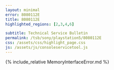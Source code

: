 ```yaml
---
layout: minimal
error: 8080112E
title: 8080112E
highlighted_regions: [2,3,4,6]

subtitle: Technical Service Bulletin
permalink: /tsb/sony/playstation5/8080112E
css: /assets/css/highlight_page.css
js: /assets/js/consoleservicetool.js
---
```


{% include_relative MemoryInterfaceError.md %}
